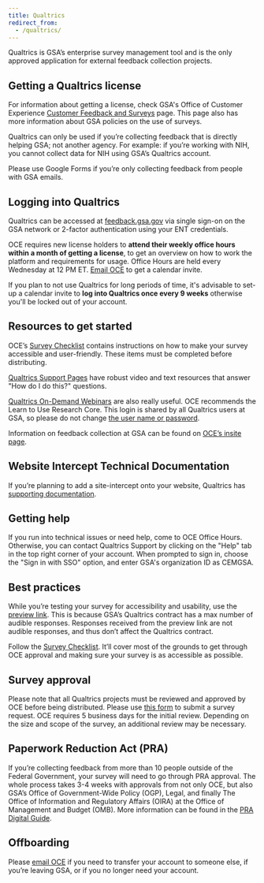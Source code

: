 ```yaml
---
title: Qualtrics
redirect_from:
  - /qualtrics/
---
```


Qualtrics is GSA’s enterprise survey management tool and is the only approved
application for external feedback collection projects.

## Getting a Qualtrics license

For information about getting a license, check GSA's Office of Customer
Experience
[Customer Feedback and Surveys](https://insite.gsa.gov/services-and-offices/staff-offices/office-of-customer-experience/customer-feedback-and-surveys)
page. This page also has more information about GSA policies on the use of
surveys.

Qualtrics can only be used if you’re collecting feedback that is directly
helping GSA; not another agency. For example: if you’re working with NIH, you
cannot collect data for NIH using GSA’s Qualtrics account.

Please use Google Forms if you’re only collecting feedback from people with GSA
emails.

## Logging into Qualtrics

Qualtrics can be accessed at [feedback.gsa.gov](https://feedback.gsa.gov) via
single sign-on on the GSA network or 2-factor authentication using your ENT
credentials.

OCE requires new license holders to **attend their weekly office hours within a
month of getting a license**, to get an overview on how to work the platform and
requirements for usage. Office Hours are held every Wednesday at 12 PM ET.
[Email OCE](mailto:customerexperience@gsa.gov) to get a calendar invite.

If you plan to not use Qualtrics for long periods of time, it's advisable to
set-up a calendar invite to **log into Qualtrics once every 9 weeks** otherwise
you'll be locked out of your account.

## Resources to get started

OCE’s
[Survey Checklist](https://docs.google.com/document/d/1f5wkHrw5UPsZGKbPJbXOzysvDMeDr5RvzHLjoFOnX1U/edit)
contains instructions on how to make your survey accessible and user-friendly.
These items must be completed before distributing.

[Qualtrics Support Pages](https://www.qualtrics.com/support/) have robust video
and text resources that answer "How do I do this?" questions.

[Qualtrics On-Demand Webinars](https://www.qualtrics.com/support/trainings-and-webinars/on-demand-webinars/)
are also really useful. OCE recommends the Learn to Use Research Core. This
login is shared by all Qualtrics users at GSA, so please do not change
[the user name or password](https://docs.google.com/document/d/1yXy1k3wjH8NCI3SZPy3BhuoLItKJjUT3h_kKs2I6UoE/edit?usp=sharing).

Information on feedback collection at GSA can be found on
[OCE’s insite page](https://insite.gsa.gov/services-and-offices/staff-offices/office-of-customer-experience/surveys-and-feedback-collection).

## Website Intercept Technical Documentation

If you’re planning to add a site-intercept onto your website, Qualtrics has
[supporting documentation](https://www.qualtrics.com/support/website-app-feedback/getting-started-with-website-app-feedback/website-app-feedback-technical-documentation/).

## Getting help

If you run into technical issues or need help, come to OCE Office Hours.
Otherwise, you can contact Qualtrics Support by clicking on the "Help" tab in
the top right corner of your account. When prompted to sign in, choose the "Sign
in with SSO" option, and enter GSA's organization ID as CEMGSA.

## Best practices

While you’re testing your survey for accessibility and usability, use the
[preview link](https://www.qualtrics.com/support/survey-platform/survey-module/preview-survey/).
This is because GSA’s Qualtrics contract has a max number of audible responses.
Responses received from the preview link are not audible responses, and thus
don’t affect the Qualtrics contract.

Follow the
[Survey Checklist](https://docs.google.com/document/d/1f5wkHrw5UPsZGKbPJbXOzysvDMeDr5RvzHLjoFOnX1U/edit).
It’ll cover most of the grounds to get through OCE approval and making sure your
survey is as accessible as possible.

## Survey approval

Please note that all Qualtrics projects must be reviewed and approved by OCE
before being distributed. Please use
[this form](https://feedback.gsa.gov/jfe/form/SV_bw48jGEVifGRXjT) to submit a
survey request. OCE requires 5 business days for the initial review. Depending
on the size and scope of the survey, an additional review may be necessary.

## Paperwork Reduction Act (PRA)

If you’re collecting feedback from more than 10 people outside of the Federal
Government, your survey will need to go through PRA approval. The whole process
takes 3-4 weeks with approvals from not only OCE, but also GSA’s Office of
Government-Wide Policy (OGP), Legal, and finally The Office of Information and
Regulatory Affairs (OIRA) at the Office of Management and Budget (OMB). More
information can be found in the [PRA Digital Guide](https://pra.digital.gov/).

## Offboarding

Please [email OCE](mailto:customerexperience@gsa.gov) if you need to transfer
your account to someone else, if you’re leaving GSA, or if you no longer need
your account.
